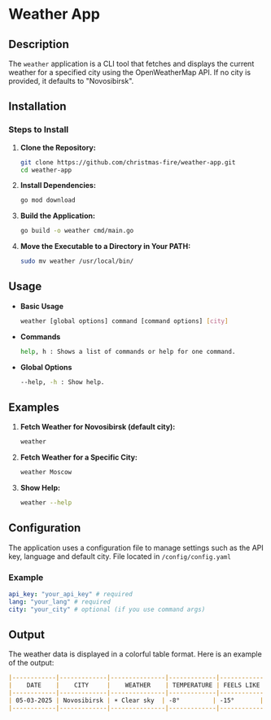 # Weather App

## Description

The `weather` application is a CLI tool that fetches and displays the current weather for a specified city using the OpenWeatherMap API. If no city is provided, it defaults to "Novosibirsk".

## Installation

### Steps to Install

1. **Clone the Repository:**
   ```sh
   git clone https://github.com/christmas-fire/weather-app.git
   cd weather-app
2. **Install Dependencies:**
    ```sh
    go mod download
3. **Build the Application:**
    ```sh
    go build -o weather cmd/main.go
4. **Move the Executable to a Directory in Your PATH:**
    ```sh
    sudo mv weather /usr/local/bin/
## Usage
- **Basic Usage**
    ```sh
    weather [global options] command [command options] [city]
- **Commands**
    ```sh
    help, h : Shows a list of commands or help for one command.
- **Global Options**
    ```sh
    --help, -h : Show help.
## Examples
1. **Fetch Weather for Novosibirsk (default city):**
    ```sh
    weather
2. **Fetch Weather for a Specific City:**
    ```sh
    weather Moscow
3. **Show Help:**
    ```sh
    weather --help
## Configuration
The application uses a configuration file to manage settings such as the API key, language and default city.
File located in `/config/config.yaml`
### Example
```yaml
api_key: "your_api_key" # required
lang: "your_lang" # required
city: "your_city" # optional (if you use command args)
```
## Output
The weather data is displayed in a colorful table format.
Here is an example of the output:
```md
|------------|-------------|---------------|-------------|------------|
|    DATE    |    CITY     |    WEATHER    | TEMPERATURE | FEELS LIKE |
|------------|-------------|---------------|-------------|------------|
| 05-03-2025 | Novosibirsk | ☀️ Clear sky  | -8°         | -15°       |
|------------|-------------|---------------|-------------|------------|
```